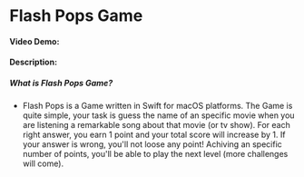 # Flash Pops Game
#### Video Demo:  <URL HERE>
#### Description:

##### What is Flash Pops Game?

- Flash Pops is a Game written in Swift for macOS platforms. The Game is quite simple, your task is guess the name of an specific movie when you are listening a remarkable song about that movie (or tv show). For each right answer, you earn 1 point and your total score will increase by 1. If your answer is wrong, you'll not loose any point! Achiving an specific number of points, you'll be able to play the next level (more challenges will come).

